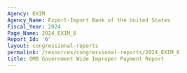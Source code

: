 ```yaml
---
Agency: EXIM
Agency_Name: Export-Import Bank of the United States
Fiscal_Year: 2024
Page_Name: 2024_EXIM_6
Report_Id: '6'
layout: congressional-reports
permalink: /resources/congressional-reports/2024_EXIM_6
title: OMB Government Wide Improper Payment Report
---
```

